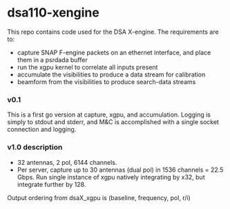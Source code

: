 # dsa110-xengine

This repo contains code used for the DSA X-engine. The requirements are to:
 - capture SNAP F-engine packets on an ethernet interface, and place them in a psrdada buffer
 - run the xgpu kernel to correlate all inputs present
 - accumulate the visibilities to produce a data stream for calibration
 - beamform from the visibilities to produce search-data streams

### v0.1

This is a first go version at capture, xgpu, and accumulation. Logging is simply to stdout and stderr, and M&C is accomplished with a single socket connection and logging.

### v1.0 description

* 32 antennas, 2 pol, 6144 channels. 
* Per server, capture up to 30 antennas (dual pol) in 1536 channels = 22.5 Gbps. Run single instance of xgpu natively integrating by x32, but integrate further by 128. 

Output ordering from dsaX_xgpu is (baseline, frequency, pol, r/i)


